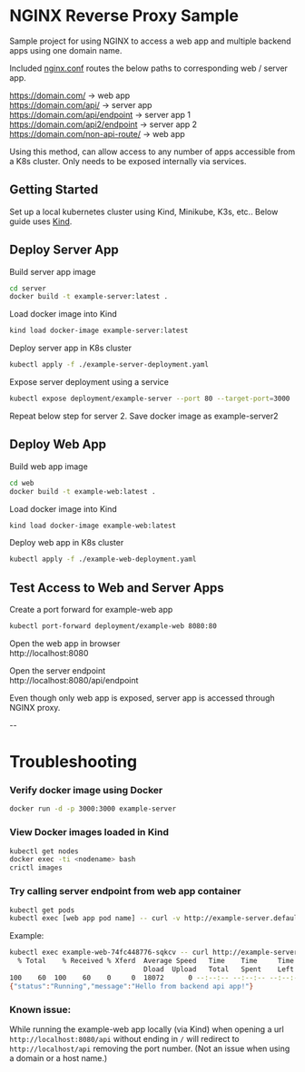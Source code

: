 # NGINX Reverse Proxy Sample

Sample project for using NGINX to access a web app and multiple backend apps using one domain name.

Included [nginx.conf](web/nginx/nginx.conf) routes the below paths to corresponding web / server app.

https://domain.com/ -> web app  
https://domain.com/api/ -> server app  
https://domain.com/api/endpoint -> server app 1  
https://domain.com/api2/endpoint -> server app 2  
https://domain.com/non-api-route/ -> web app  

Using this method, can allow access to any number of apps accessible from a K8s cluster. Only needs to be exposed internally via services.

## Getting Started

Set up a local kubernetes cluster using Kind, Minikube, K3s, etc.. Below guide uses [Kind](https://kind.sigs.k8s.io/).


## Deploy Server App

Build server app image
```bash
cd server
docker build -t example-server:latest .
```

Load docker image into Kind
```bash
kind load docker-image example-server:latest
```

Deploy server app in K8s cluster
```bash
kubectl apply -f ./example-server-deployment.yaml
```

Expose server deployment using a service
```bash
kubectl expose deployment/example-server --port 80 --target-port=3000
```

Repeat below step for server 2. Save docker image as example-server2

## Deploy Web App

Build web app image
```bash
cd web
docker build -t example-web:latest .
```

Load docker image into Kind
```bash
kind load docker-image example-web:latest
```

Deploy web app in K8s cluster
```bash
kubectl apply -f ./example-web-deployment.yaml
```

## Test Access to Web and Server Apps

Create a port forward for example-web app
```bash
kubectl port-forward deployment/example-web 8080:80
```

Open the web app in browser  
http://localhost:8080   

Open the server endpoint  
http://localhost:8080/api/endpoint  


Even though only web app is exposed, server app is accessed through NGINX proxy.


--

  
# Troubleshooting

### Verify docker image using Docker
```bash
docker run -d -p 3000:3000 example-server
```

### View Docker images loaded in Kind
```bash
kubectl get nodes
docker exec -ti <nodename> bash
crictl images
```

### Try calling server endpoint from web app container
```bash
kubectl get pods
kubectl exec [web app pod name] -- curl -v http://example-server.default.svc.cluster.local
```

Example:
```bash
kubectl exec example-web-74fc448776-sqkcv -- curl http://example-server.default.svc.cluster.local
  % Total    % Received % Xferd  Average Speed   Time    Time     Time  Current
                                 Dload  Upload   Total   Spent    Left  Speed
100    60  100    60    0     0  18072      0 --:--:-- --:--:-- --:--:-- 20000
{"status":"Running","message":"Hello from backend api app!"}
```

### Known issue:
While running the example-web app locally (via Kind) when opening a url `http://localhost:8080/api` without ending in `/` will redirect to `http://localhost/api` removing the port number. (Not an issue when using a domain or a host name.)